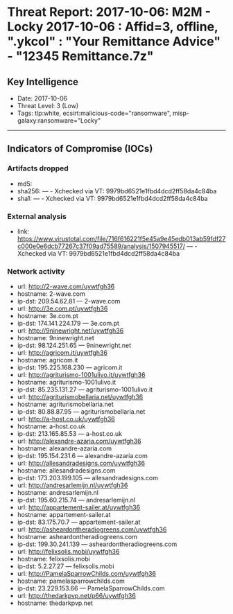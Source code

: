 # Threat Report: 2017-10-06: M2M -  Locky 2017-10-06 : Affid=3, offline, ".ykcol" : "Your Remittance Advice" - "12345 Remittance.7z"


## Key Intelligence
* Date: 2017-10-06
* Threat Level: 3 (Low)
* Tags: tlp:white, ecsirt:malicious-code="ransomware", misp-galaxy:ransomware="Locky"

---

## Indicators of Compromise (IOCs)
### Artifacts dropped
* md5: <md5>
* sha256: <sha256> — - Xchecked via VT: 9979bd6521e1fbd4dcd2ff58da4c84ba
* sha1: <sha1> — - Xchecked via VT: 9979bd6521e1fbd4dcd2ff58da4c84ba

### External analysis
* link: https://www.virustotal.com/file/716f616221f5e45a9e45edb013ab59fdf27c000e0e6dcb77267c37f09ad75589/analysis/1507945517/ — - Xchecked via VT: 9979bd6521e1fbd4dcd2ff58da4c84ba

### Network activity
* url: http://2-wave.com/uywtfgh36
* hostname: 2-wave.com
* ip-dst: 209.54.62.81 — 2-wave.com
* url: http://3e.com.pt/uywtfgh36
* hostname: 3e.com.pt
* ip-dst: 174.141.224.179 — 3e.com.pt
* url: http://9ninewright.net/uywtfgh36
* hostname: 9ninewright.net
* ip-dst: 98.124.251.65 — 9ninewright.net
* url: http://agricom.it/uywtfgh36
* hostname: agricom.it
* ip-dst: 195.225.168.230 — agricom.it
* url: http://agriturismo-1001ulivo.it/uywtfgh36
* hostname: agriturismo-1001ulivo.it
* ip-dst: 85.235.131.27 — agriturismo-1001ulivo.it
* url: http://agriturismobellaria.net/uywtfgh36
* hostname: agriturismobellaria.net
* ip-dst: 80.88.87.95 — agriturismobellaria.net
* url: http://a-host.co.uk/uywtfgh36
* hostname: a-host.co.uk
* ip-dst: 213.165.85.53 — a-host.co.uk
* url: http://alexandre-azaria.com/uywtfgh36
* hostname: alexandre-azaria.com
* ip-dst: 195.154.231.6 — alexandre-azaria.com
* url: http://allesandradesigns.com/uywtfgh36
* hostname: allesandradesigns.com
* ip-dst: 173.203.199.105 — allesandradesigns.com
* url: http://andresarlemijn.nl/uywtfgh36
* hostname: andresarlemijn.nl
* ip-dst: 195.60.215.74 — andresarlemijn.nl
* url: http://appartement-sailer.at/uywtfgh36
* hostname: appartement-sailer.at
* ip-dst: 83.175.70.7 — appartement-sailer.at
* url: http://asheardontheradiogreens.com/uywtfgh36
* hostname: asheardontheradiogreens.com
* ip-dst: 199.30.241.139 — asheardontheradiogreens.com
* url: http://felixsolis.mobi/uywtfgh36
* hostname: felixsolis.mobi
* ip-dst: 5.2.27.27 — felixsolis.mobi
* url: http://PamelaSparrowChilds.com/uywtfgh36
* hostname: pamelasparrowchilds.com
* ip-dst: 23.229.153.66 — PamelaSparrowChilds.com
* url: http://thedarkpvp.net/p66/uywtfgh36
* hostname: thedarkpvp.net
